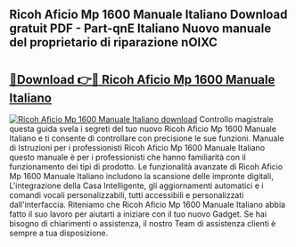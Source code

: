 ## Ricoh Aficio Mp 1600 Manuale Italiano Download gratuit PDF - Part-qnE Italiano Nuovo manuale del proprietario di riparazione nOIXC

# <h2><a href="http://dfaqu0.blite.top/?on=Ricoh+Aficio+Mp+1600+Manuale+Italiano">🔗Download 👉🔴 Ricoh Aficio Mp 1600 Manuale Italiano</a></h2>

[![Ricoh Aficio Mp 1600 Manuale Italiano download](https://i.imgur.com/lujVjoI.png)](http://dfaqu0.blite.top/?on=Ricoh+Aficio+Mp+1600+Manuale+Italiano)
Controllo magistrale questa guida svela i segreti del tuo nuovo Ricoh Aficio Mp 1600 Manuale Italiano e ti consente di controllare con precisione le sue funzioni. Manuale di Istruzioni per i professionisti Ricoh Aficio Mp 1600 Manuale Italiano questo manuale è per i professionisti che hanno familiarità con il funzionamento dei tipi di prodotto. Le funzionalità avanzate di Ricoh Aficio Mp 1600 Manuale Italiano includono la scansione delle impronte digitali, L'integrazione della Casa Intelligente, gli aggiornamenti automatici e i comandi vocali personalizzabili, tutti accessibili e personalizzati dall'interfaccia. Riteniamo che Ricoh Aficio Mp 1600 Manuale Italiano abbia fatto il suo lavoro per aiutarti a iniziare con il tuo nuovo Gadget. Se hai bisogno di chiarimenti o assistenza, il nostro Team di assistenza clienti è sempre a tua disposizione.
